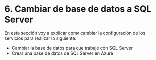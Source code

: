 # 6. Cambiar de base de datos a SQL Server

En esta sección voy a explicar como cambiar la configuración de los servicios para realizar lo siguiente:

* Cambiar la base de datos para que trabaje con SQL Server
* Crear una base de datos de SQL Server en Azure

